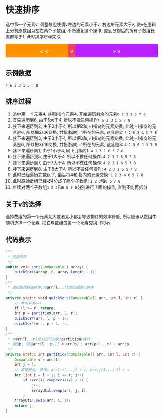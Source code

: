 # 快速排序

选中第一个元素v, 调整数组使得v左边的元素小于v, 右边的元素大于v, 使v在逻辑上分割原数组为左右两个子数组, 不断重复这个操作, 直到分割后的所有子数组长度都等于1, 此时排序已经完成

![](img/qS.PNG)

## 示例数据

`4 6 2 3 1 5 7 8`

## 排序过程

1. 选中第一个元素4, 并用j指向元素4, 开始遍历剩余的元素`6 2 3 1 5 7 8`
2. 首先遍历到6, 由于6大于4, 所以不做任何操作`4 6 2 3 1 5 7 8`
3. 接下来遍历到2, 由于2小于4, 所以把2和j+1指向的元素交换, 此时j+1指向的元素是6, 所以把2和6交换, 并把j指向j+1所在的元素, 这里是2: `4 2 6 3 1 5 7 8`
4. 接下来遍历到3, 由于3小于4, 所以把3和j+1指向的元素交换, 此时j+1指向的元素是6, 所以把3和6交换, 并把j指向j+1所在的元素, 这里是3: `4 2 3 6 1 5 7 8`
5. 接下来遍历到1, 由于1小于4, 同上, j指向1: `4 2 3 1 6 5 7 8`
6. 接下来遍历到5, 由于1大于4, 所以不做任何操作: `4 2 3 1 6 5 7 8`
7. 接下来遍历到7, 由于7大于4, 所以不做任何操作: `4 2 3 1 6 5 7 8`
8. 接下来遍历到8, 由于8大于4, 所以不做任何操作: `4 2 3 1 6 5 7 8`
9. 此时已经遍历完数组了, 最后将4和j指向的元素交换: `1 2 3 4 6 5 7 8`
10. 此时原始数组已经被4分成了两个子数组: `1 2 3`和`6 5 7 8`
11. 继续对两个子数组`1 2 3`和`6 5 7 8`分别进行上面的操作, 直到不能再拆分

## 关于v的选择

选择数组的第一个元素太大或者太小都会导致排序的效率降低, 所以应该从数组中随机选择一个元素, 把它与数组的第一个元素交换, 作为v

## 代码表示

```java
/**
 * 快速排序
 */
public void sort(Comparable[] array) {
    quickSort(array, 0, array.length - 1);
}
/**
 * 递归使用快速排序,对arr[l...r]的范围进行排序
 */
private static void quickSort(Comparable[] arr, int l, int r) {
    // 数组长度<=1
    if (l >= r) return;
    int p = partition(arr, l, r);
    quickSort(arr, l, p - 1);
    quickSort(arr, p + 1, r);
}
/**
 * 对arr[l...r]部分进行分割(partition)操作
 * 返回p, 使得arr[l...p-1] < arr[p] ; arr[p+1...r] > arr[p]
 */
private static int partition(Comparable[] arr, int l, int r) {
    Comparable v = arr[l];
    int j = l;
    // 调整数组, 使得: arr[l+1...j] < v, arr[j+1...i-1] > v
    for (int i = l + 1; i <= r; i++)
        if (arr[i].compareTo(v) < 0) {
            j++;
            ArrayUtil.swap(arr, j, i);
        }
    ArrayUtil.swap(arr, l, j);
    return j;
}
```
